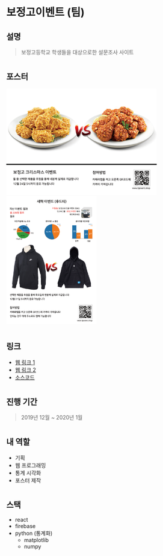 # 보정고이벤트 (팀)

## 설명
> 보정고등학교 학생들을 대상으로한 설문조사 사이트

#

## 포스터
<div dir='ltr'>
    <img src="https://github.com/KoreanThinker/portfolio/blob/master/Images/bjevent1.png" alt="스크린샷" width="400" />
    <img src="https://github.com/KoreanThinker/portfolio/blob/master/Images/bjevent2.png" alt="스크린샷" width="240" />
</div>

#

## 링크
- [웹 링크 1](https://bjevent.shop)
- [웹 링크 2](https://bjevent-823e6.firebaseapp.com/)
- [소스코드](https://github.com/KoreanThinker/bjevent)

#

## 진행 기간
> 2019년 12월 ~ 2020년 1월

#

## 내 역할
- 기획
- 웹 프로그래밍
- 통계 시각화
- 포스터 제작

#

## 스택
- react
- firebase
- python (통계화)
    - matplotlib
    - numpy